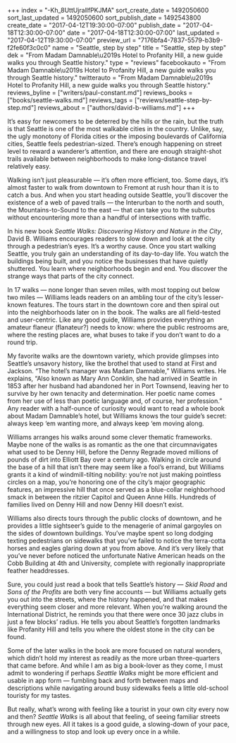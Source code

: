 +++
index = "-Kh_8UttUjrallfPKJMA"
sort_create_date = 1492050600
sort_last_updated = 1492050600
sort_publish_date = 1492543800
create_date = "2017-04-12T19:30:00-07:00"
publish_date = "2017-04-18T12:30:00-07:00"
date = "2017-04-18T12:30:00-07:00"
last_updated = "2017-04-12T19:30:00-07:00"
preview_url = "7176bfa4-7837-5579-b3b9-f2fe60f3c0c0"
name = "Seattle, step by step"
title = "Seattle, step by step"
dek = "From Madam Damnable\u2019s Hotel to Profanity Hill, a new guide walks you through Seattle history."
type = "reviews"
facebookauto = "From Madam Damnable\u2019s Hotel to Profanity Hill, a new guide walks you through Seattle history."
twitterauto = "From Madam Damnable\u2019s Hotel to Profanity Hill, a new guide walks you through Seattle history."
reviews_byline = ["writers/paul-constant.md"]
reviews_books = ["books/seattle-walks.md"]
reviews_tags = ["reviews/seattle-step-by-step.md"]
reviews_about = ["authors/david-b-williams.md"]
+++

It’s easy for newcomers to be deterred by the hills or the rain, but the truth is that Seattle is one of the most walkable cities in the country. Unlike, say, the ugly monotony of Florida cities or the imposing boulevards of California cities, Seattle feels pedestrian-sized. There’s enough happening on street level to reward a wanderer’s attention, and there are enough straight-shot trails available between neighborhoods to make long-distance travel relatively easy. 

Walking isn’t just pleasurable — it’s often more efficient, too. Some days, it’s almost faster to walk from downtown to Fremont at rush hour than it is to catch a bus. And when you start heading outside Seattle, you’ll discover the existence of a web of paved trails — the Interurban to the north and south, the Mountains-to-Sound to the east — that can take you to the suburbs without encountering more than a handful of intersections with traffic.

In his new book *Seattle Walks: Discovering History and Nature in the City*, David B. Williams encourages readers to slow down and look at the city through a pedestrian’s eyes. It’s a worthy cause. Once you start walking Seattle, you truly gain an understanding of its day-to-day life. You watch the buildings being built, and you notice the businesses that have quietly shuttered. You learn where neighborhoods begin and end. You discover the strange ways that parts of the city connect.

In 17 walks — none longer than seven miles, with most topping out below two miles — Williams leads readers on an ambling tour of the city’s lesser-known features. The tours start in the downtown core and then spiral out into the neighborhoods later on in the book. The walks are all field-tested and user-centric. Like any good guide, Williams provides everything an amateur flaneur (flanateur?) needs to know: where the public restrooms are, where the resting places are, what buses to take if you don’t want to do a round trip. 

My favorite walks are the downtown variety, which provide glimpses into Seattle’s unsavory history, like the brothel that used to stand at First and Jackson. “The hotel’s manager was Madam Damnable,” Williams writes. He explains, “Also known as Mary Ann Conklin, she had arrived in Seattle in 1853 after her husband had abandoned her in Port Townsend, leaving her to survive by her own tenacity and determination. Her poetic name comes from her use of less than poetic language and, of course, her profession.” Any reader with a half-ounce of curiosity would want to read a whole book about Madam Damnable’s hotel, but Williams knows the tour guide’s secret: always keep ‘em wanting more, and always keep ‘em moving along.

Williams arranges his walks around some clever thematic frameworks. Maybe none of the walks is as romantic as the one that circumnavigates what used to be Denny Hill, before the Denny Regrade moved millions of pounds of dirt into Elliott Bay over a century ago. Walking in circle around the base of a hill that isn’t there may seem like a fool’s errand, but Williams grants it a kind of windmill-tilting nobility: you’re not just making pointless circles on a map, you’re honoring one of the city’s major geographic features, an impressive hill that once served as a blue-collar neighborhood smack in between the ritzier Capitol and Queen Anne Hills. Hundreds of families lived on Denny Hill and now Denny Hill doesn’t exist.

Williams also directs tours through the public clocks of downtown, and he provides a little sightseer’s guide to the menagerie of animal gargoyles on the sides of downtown buildings. You’ve maybe spent so long dodging texting pedestrians on sidewalks that you’ve failed to notice the terra-cotta horses and eagles glaring down at you from above. And it’s very likely that you’ve never before noticed the unfortunate Native American heads on the Cobb Building at 4th and University, complete with regionally inappropriate feather headdresses.  

Sure, you could just read a book that tells Seattle’s history — *Skid Road* and *Sons of the Profits* are both very fine accounts — but Williams actually gets you out into the streets, where the history happened, and that makes everything seem closer and more relevant. When you’re walking around the International District, he reminds you that there were once 30 jazz clubs in just a few blocks’ radius. He tells you about Seattle’s forgotten landmarks like Profanity Hill and tells you where the oldest stone in the city can be found.

Some of the later walks in the book are more focused on natural wonders, which didn’t hold my interest as readily as the more urban three-quarters that came before. And while I am as big a book-lover as they come, I must admit to wondering if perhaps *Seattle Walks* might be more efficient and usable in app form — fumbling back and forth between maps and descriptions while navigating around busy sidewalks feels a little old-school touristy for my tastes.

But really, what’s wrong with feeling like a tourist in your own city every now and then? *Seattle Walks* is all about that feeling, of seeing familiar streets through new eyes. All it takes is a good guide, a slowing-down of your pace, and a willingness to stop and look up every once in a while. 